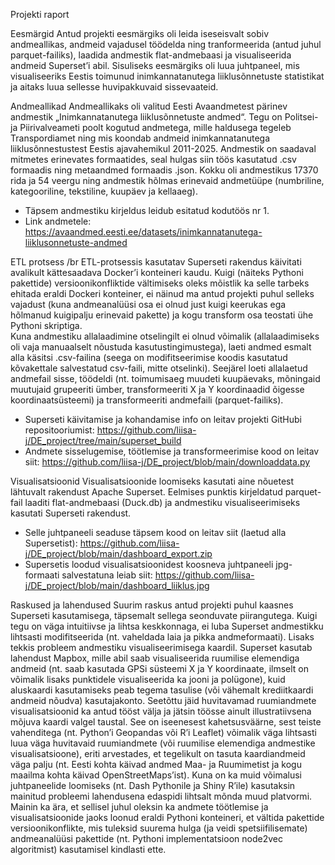 

Projekti raport


Eesmärgid
Antud projekti eesmärgiks oli leida iseseisvalt sobiv andmeallikas, andmeid vajadusel töödelda ning tranformeerida (antud juhul parquet-failiks), laadida andmestik flat-andmebaasi ja visualiseerida andmeid Superset’i abil. Sisuliseks eesmärgiks oli luua juhtpaneel, mis visualiseeriks Eestis toimunud inimkannatanutega liiklusõnnetuste statistikat ja aitaks luua sellesse huvipakkuvaid sissevaateid. 

Andmeallikad
Andmeallikaks oli valitud Eesti Avaandmetest pärinev andmestik „Inimkannatanutega liiklusõnnetuste andmed“. Tegu on Politsei- ja Piirivalveameti poolt kogutud andmetega, mille haldusega tegeleb Transpordiamet ning mis koondab andmeid inimkannatanutega liiklusõnnestustest Eestis ajavahemikul 2011-2025. 
Andmestik on saadaval mitmetes erinevates formaatides, seal hulgas siin töös kasutatud .csv formaadis ning metaandmed formaadis .json. Kokku oli andmestikus 17370 rida ja 54 veergu ning andmestik hõlmas erinevaid andmetüüpe (numbriline, kategooriline, tekstiline, kuupäev ja kellaaeg). 
-	Täpsem andmestiku kirjeldus leidub esitatud kodutöös nr 1. 
-	Link andmetele: https://avaandmed.eesti.ee/datasets/inimkannatanutega-liiklusonnetuste-andmed

ETL protsess /br
ETL-protsessis kasutatav Superseti rakendus käivitati avalikult kättesaadava Docker’i konteineri kaudu. 
Kuigi (näiteks Pythoni pakettide) versioonikonfliktide vältimiseks oleks mõistlik ka selle tarbeks ehitada eraldi Dockeri konteiner, ei näinud ma antud projekti puhul selleks vajadust (kuna andmeanalüüsi osa ei olnud just kuigi keerukas ega hõlmanud kuigipalju erinevaid pakette) ja kogu transform osa teostati ühe Pythoni skriptiga.  
Kuna andmestiku allalaadimine otselingilt ei olnud võimalik (allalaadimiseks oli vaja manuaalselt nõustuda kasutustingimustega), laeti andmed esmalt alla käsitsi .csv-failina (seega on modifitseerimise koodis kasutatud kõvakettale salvestatud csv-faili, mitte otselinki). 
Seejärel loeti allalaetud andmefail sisse, töödeldi (nt. toimumisaeg muudeti kuupäevaks, mõningaid muutujaid grupeeriti ümber, transformeeriti X ja Y koordinaadid õigesse koordinaatsüsteemi) ja transformeeriti andmefaili (parquet-failiks). 
-	Superseti käivitamise ja kohandamise info on leitav projekti GitHubi repositooriumist: https://github.com/liisa-j/DE_project/tree/main/superset_build
-	Andmete sisselugemise, töötlemise ja transformeerimise kood on leitav siit: https://github.com/liisa-j/DE_project/blob/main/downloaddata.py 

Visualisatsioonid
Visualisatsioonide loomiseks kasutati aine nõuetest lähtuvalt rakendust Apache Superset. 
Eelmises punktis kirjeldatud parquet-fail laaditi flat-andmebaasi (Duck.db) ja andmestiku visualiseerimiseks kasutati Superseti rakendust. 
-	Selle juhtpaneeli seaduse täpsem kood on leitav siit (laetud alla Supersetist):  https://github.com/liisa-j/DE_project/blob/main/dashboard_export.zip
-	Supersetis loodud visualisatsioonidest koosneva juhtpaneeli jpg-formaati salvestatuna leiab siit:  https://github.com/liisa-j/DE_project/blob/main/dashboard_liiklus.jpg


Raskused ja lahendused
Suurim raskus antud projekti puhul kaasnes Superseti kasutamisega, täpsemalt sellega seonduvate piirangutega. Kuigi tegu on väga intuitiivse ja lihtsa keskkonnaga, ei luba Superset andmestikku lihtsasti modifitseerida (nt. vaheldada laia ja pikka andmeformaati). 
Lisaks tekkis probleem andmestiku visualiseerimisega kaardil. Superset kasutab lahendust Mapbox, mille abil saab visualiseerida ruumilise elemendiga andmeid (nt. saab kasutada GPSi süsteemi X ja Y koordinaate, ilmselt on võimalik lisaks punktidele visualiseerida ka jooni ja polügone), kuid aluskaardi kasutamiseks peab tegema tasulise (või vähemalt krediitkaardi andmeid nõudva) kasutajakonto. Seetõttu jäid huvitavamad ruumiandmete visualisatsioonid ka antud tööst välja ja jätsin töösse ainult illustratiivsena mõjuva kaardi valgel taustal. See on iseenesest kahetsusväärne, sest teiste vahenditega (nt. Python’i Geopandas või R’i Leaflet) võimalik väga lihtsasti luua väga huvitavaid ruumiandmete (või ruumilise elemendiga andmestike visualisatsioone), eriti arvestades, et tegelikult on tasuta kaardiandmeid väga palju (nt. Eesti kohta käivad andmed Maa- ja Ruumimetist ja kogu maailma kohta käivad OpenStreetMaps’ist). 
Kuna on ka muid võimalusi juhtpaneelide loomiseks (nt. Dash Pythonile ja Shiny R’ile) kasutaksin mainitud probleemi lahendusena edaspidi lihtsalt mõnda muud platvormi. Mainin ka ära, et sellisel juhul oleksin ka andmete töötlemise ja visualisatsioonide jaoks loonud eraldi Pythoni konteineri, et vältida pakettide versioonikonflikte, mis tuleksid suurema hulga (ja veidi spetsiifilisemate) andmeanalüüsi pakettide (nt. Pythoni implementatsioon node2vec algoritmist) kasutamisel kindlasti ette. 

